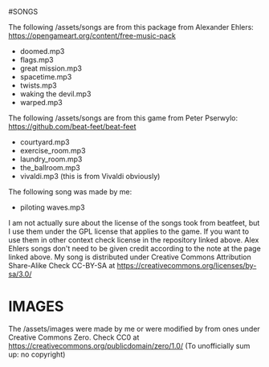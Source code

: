 #SONGS

The following /assets/songs are from this package from Alexander Ehlers:
https://opengameart.org/content/free-music-pack
- doomed.mp3
- flags.mp3
- great mission.mp3
- spacetime.mp3
- twists.mp3
- waking the devil.mp3
- warped.mp3

The following /assets/songs are from this game from Peter Pserwylo:
https://github.com/beat-feet/beat-feet
- courtyard.mp3
- exercise_room.mp3
- laundry_room.mp3
- the_ballroom.mp3
- vivaldi.mp3 (this is from Vivaldi obviously)

The following song was made by me:
- piloting waves.mp3

I am not actually sure about the license of the songs took from beatfeet,
but I use them under the GPL license that applies to the game. If you want
to use them in other context check license in the repository linked above.
Alex Ehlers songs don't need to be given credit according to the note at
the page linked above.
My song is distributed under Creative Commons Attribution Share-Alike
Check CC-BY-SA at https://creativecommons.org/licenses/by-sa/3.0/

# IMAGES

The /assets/images were made by me or were modified by from ones under Creative Commons Zero.
Check CC0 at https://creativecommons.org/publicdomain/zero/1.0/
(To unofficially sum up: no copyright)